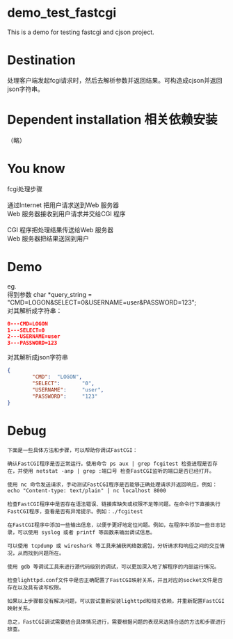 # demo_test_fastcgi
This is a demo for testing fastcgi and cjson project.
 
# Destination
处理客户端发起fcgi请求时，然后去解析参数并返回结果。可构造成cjson并返回json字符串。
     
              
# Dependent installation 相关依赖安装       
（略）                             
                               
# You know     
fcgi处理步骤<br>  
通过Internet 把用户请求送到Web 服务器<br>
Web 服务器接收到用户请求并交给CGI 程序<br>   
CGI 程序把处理结果传送给Web 服务器<br>
Web 服务器把结果送回到用户<br> 
# Demo
eg.<br>
得到参数 char *query_string = "CMD=LOGON&SELECT=0&USERNAME=user&PASSWORD=123";<br>
对其解析成字符串：
```json
0---CMD=LOGON 
1---SELECT=0
2---USERNAME=user
3---PASSWORD=123
```
     
对其解析成json字符串
```json
{
        "CMD":  "LOGON",
        "SELECT":       "0",
        "USERNAME":     "user",
        "PASSWORD":     "123"
}   
```
# Debug
```
下面是一些具体方法和步骤，可以帮助你调试FastCGI：

确认FastCGI程序是否正常运行。使用命令 ps aux | grep fcgitest 检查进程是否存在，并使用 netstat -anp | grep :端口号 检查FastCGI监听的端口是否已经打开。

使用 nc 命令发送请求，手动测试FastCGI程序是否能够正确处理请求并返回响应。例如：echo "Content-type: text/plain" | nc localhost 8000

检查FastCGI程序中是否存在语法错误、链接库缺失或权限不足等问题。在命令行下直接执行FastCGI程序，查看是否有异常提示。例如：./fcgitest

在FastCGI程序中添加一些输出信息，以便于更好地定位问题。例如，在程序中添加一些日志记录，可以使用 syslog 或者 printf 等函数来输出调试信息。

可以使用 tcpdump 或 wireshark 等工具来捕获网络数据包，分析请求和响应之间的交互情况，从而找到问题所在。

使用 gdb 等调试工具来进行源代码级别的调试，可以更加深入地了解程序的内部运行情况。

检查lighttpd.conf文件中是否正确配置了FastCGI映射关系，并且对应的socket文件是否存在以及具有读写权限。

如果以上步骤都没有解决问题，可以尝试重新安装lighttpd和相关依赖，并重新配置FastCGI映射关系。

总之，FastCGI调试需要结合具体情况进行，需要根据问题的表现来选择合适的方法和步骤进行排查。
```

